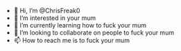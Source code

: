 - 👋 Hi, I’m @ChrisFreak0
- 👀 I’m interested in your mum
- 🌱 I’m currently learning how to fuck your mum
- 💞️ I’m looking to collaborate on people to fuck your mum
- 📫 How to reach me is to fuck your mum

<!---
ChrisFreak0/ChrisFreak0 is a ✨ special ✨ repository because its `README.md` (this file) appears on your GitHub profile.
You can click the Preview link to take a look at your changes.
--->
